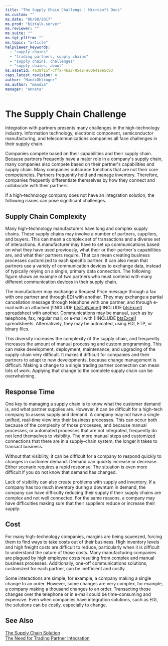 ```yaml
---
title: "The Supply Chain Challenge | Microsoft Docs"
ms.custom: ""
ms.date: "06/08/2017"
ms.prod: "biztalk-server"
ms.reviewer: ""
ms.suite: ""
ms.tgt_pltfrm: ""
ms.topic: "article"
helpviewer_keywords: 
  - "supply chains"
  - "trading partners, supply chains"
  - "supply chains, challenges"
  - "supply chains, about"
ms.assetid: 4a38f15f-cffa-4622-95e2-e606418e5c03
caps.latest.revision: 4
author: "MandiOhlinger"
ms.author: "mandia"
manager: "anneta"
---
```

# The Supply Chain Challenge
Integration with partners presents many challenges in the high-technology industry. Information technology, electronic component, semiconductor manufacturing, and telecommunications companies all face challenges in their supply chain.  
  
 Companies compete based on their capabilities and their supply chain. Because partners frequently have a major role in a company's supply chain, many companies also compete based on their partner's capabilities and supply chain. Many companies outsource functions that are not their core competencies. Partners frequently hold and manage inventory. Therefore, companies frequently differentiate themselves by how they connect and collaborate with their partners.  
  
 If a high-technology company does not have an integration solution, the following issues can pose significant challenges.  
  
## Supply Chain Complexity  
 Many high-technology manufacturers have long and complex supply chains. These supply chains may involve a number of partners, suppliers, and buyers. This can mean a complex set of transactions and a diverse set of interactions. A manufacturer may have to set up communications based on what they have used previously, what their or their partner's capabilities are, and what their partners require. That can mean creating business processes customized to each specific partner. It can also mean that partners use a variety of communication devices to exchange data, instead of typically relying on a single, primary data connection. The following figure shows an example of two partners who must contend with many different communication devices in their supply chain.  
  
 The manufacturer may exchange a Request Price message through a fax with one partner and through EDI with another. They may exchange a partial cancellation message through telephone with one partner, and through e-mail with an attached [!INCLUDE [btsCoName](../../includes/btsconame-md.md)][!INCLUDE [btsExcel](../../includes/btsexcel-md.md)] spreadsheet with another. Communications may be manual, such as by telephone, fax, regular mail, or e-mail with [!INCLUDE [btsExcel](../../includes/btsexcel-md.md)] spreadsheets. Alternatively, they may be automated, using EDI, FTP, or binary files.  
  
 This diversity increases the complexity of the supply chain, and frequently increases the amount of manual processing and custom programming. This can make development, deployment, maintenance, and upgrading of the supply chain very difficult. It makes it difficult for companies and their partners to adapt to new developments, because change management is difficult. Making a change to a single trading partner connection can mean lots of work. Applying that change to the complete supply chain can be overwhelming.  
  
## Response Time  
 One key to managing a supply chain is to know what the customer demand is, and what partner supplies are. However, it can be difficult for a high-tech company to assess supply and demand. A company may not have a single unified, real-time view into their business processes. This can occur both because of the complexity of those processes, and because manual processes, or automated processes that are not integrated, frequently do not lend themselves to visibility. The more manual steps and customized connections that there are in a supply-chain system, the longer it takes to transact business.  
  
 Without that visibility, it can be difficult for a company to respond quickly to changes in customer demand. Demand can quickly increase or decrease. Either scenario requires a rapid response. The situation is even more difficult if you do not know that demand has changed.  
  
 Lack of visibility can also create problems with supply and inventory. If a company has too much inventory during a downturn in demand, the company can have difficulty reducing their supply if their supply chains are complex and not well connected. For the same reasons, a company may have difficulties making sure that their suppliers reduce or increase their supply.  
  
## Cost  
 For many high-technology companies, margins are being squeezed, forcing them to find ways to take costs out of their business. High inventory levels and high freight costs are difficult to reduce, particularly when it is difficult to understand the nature of those costs. Many manufacturing companies are plagued by high employee costs resulting from complex and manual business processes. Additionally, one-off communications solutions, customized for each partner, can be inefficient and costly.  
  
 Some interactions are simple, for example, a company making a single change to an order. However, some changes are very complex, for example, a company making a thousand changes to an order. Transacting those changes over the telephone or in e-mail could be time-consuming and expensive. Even when companies have integration solutions, such as EDI, the solutions can be costly, especially to change.  
  
## See Also  
 [The Supply Chain Solution](../../adapters-and-accelerators/accelerator-rosettanet/the-supply-chain-solution.md)   
 [The Need for Trading Partner Integration](../../adapters-and-accelerators/accelerator-rosettanet/the-need-for-trading-partner-integration.md)